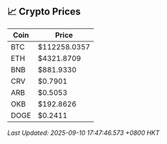 ## 📈 Crypto Prices

| Coin | Price |
| ---- | ----- |
| BTC | $112258.0357 |
| ETH | $4321.8709 |
| BNB | $881.9330 |
| CRV | $0.7901 |
| ARB | $0.5053 |
| OKB | $192.8626 |
| DOGE | $0.2411 |

_Last Updated: 2025-09-10 17:47:46.573 +0800 HKT_